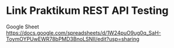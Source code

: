 # Link Praktikum REST API Testing
Google Sheet
https://docs.google.com/spreadsheets/d/1W24puO9ug0q_SaH-ToymOYPUwEWR78bPMD3BnoLSNII/edit?usp=sharing
